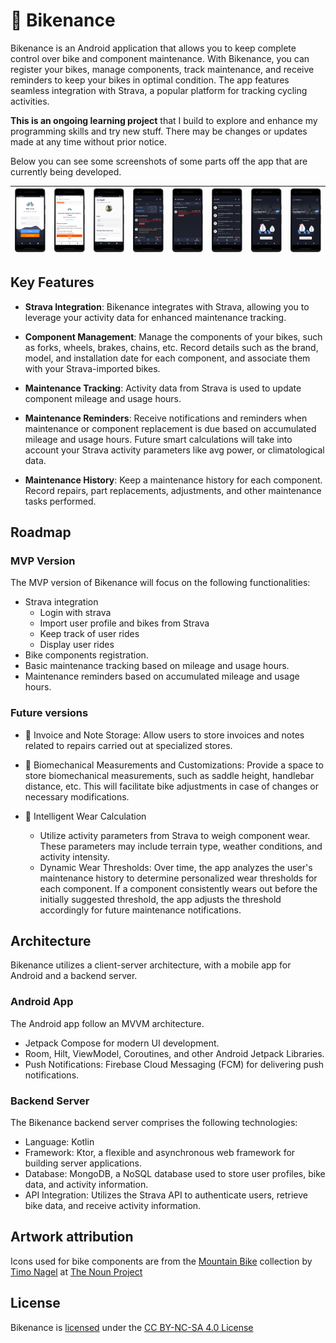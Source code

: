 # 🚴‍ Bikenance

Bikenance is an Android application that allows you to keep complete control over bike and component
maintenance. With Bikenance, you can register your bikes, manage components, track maintenance, and
receive reminders to keep your bikes in optimal condition. The app features seamless integration
with Strava, a popular platform for tracking cycling activities.

**This is an ongoing learning project** that I build to explore and enhance my programming skills
and try new stuff. There may be changes or updates made at any time without prior notice.

Below you can see some screenshots of some parts off the app that are currently being developed.

| <img src="assets/1.png" width="120"> | <img src="assets/2.png" width="120"> | <img src="assets/3.png" width="120"> | <img src="assets/4.png" width="120"> | <img src="assets/5.png" width="120"> | <img src="assets/6.png" width="120"> | <img src="assets/7.png" width="120"> | <img src="assets/7.png" width="120"> |
|:------------------------------------:|:------------------------------------:|:------------------------------------:|:------------------------------------:|:------------------------------------:|:------------------------------------:|:------------------------------------:|:------------------------------------:|

## Key Features

- **Strava Integration**: Bikenance integrates with Strava, allowing you to leverage your
  activity data for enhanced maintenance tracking.

- **Component Management**: Manage the components of your bikes, such as forks, wheels, brakes,
  chains,
  etc. Record details such as the brand, model, and installation date for each component, and
  associate
  them with your Strava-imported bikes.

- **Maintenance Tracking**: Activity data from Strava is used to update component mileage and usage
  hours.

- **Maintenance Reminders**: Receive notifications and reminders when maintenance or component
  replacement is due based on accumulated mileage and usage hours. Future smart calculations will
  take into account your Strava activity parameters like avg power, or climatological data.

- **Maintenance History**: Keep a maintenance history for each component. Record
  repairs, part replacements, adjustments, and other maintenance tasks performed.

## Roadmap

### MVP Version

The MVP version of Bikenance will focus on the following functionalities:

- Strava integration
    - Login with strava
    - Import user profile and bikes from Strava
    - Keep track of user rides
    - Display user rides
- Bike components registration.
- Basic maintenance tracking based on mileage and usage hours.
- Maintenance reminders based on accumulated mileage and usage hours.

### Future versions

- 📄 Invoice and Note Storage: Allow users to store invoices and notes related to repairs carried out
  at specialized stores.

- 📏 Biomechanical Measurements and Customizations: Provide a space to store biomechanical
  measurements, such as saddle height, handlebar distance, etc. This will facilitate bike
  adjustments in case of changes or necessary modifications.

- 🧠 Intelligent Wear Calculation
    - Utilize activity parameters from Strava to weigh component wear. These parameters may include
      terrain type, weather conditions, and activity intensity.
    - Dynamic Wear Thresholds: Over time, the app analyzes the user's maintenance history to
      determine personalized wear thresholds for each component. If a component consistently wears
      out before the initially suggested threshold, the app adjusts the threshold accordingly for
      future maintenance notifications.

## Architecture

Bikenance utilizes a client-server architecture, with a mobile app for Android and a backend server.

### Android App

The Android app follow an MVVM architecture.

- Jetpack Compose for modern UI development.
- Room, Hilt, ViewModel, Coroutines, and other Android Jetpack Libraries.
- Push Notifications: Firebase Cloud Messaging (FCM) for delivering push notifications.

### Backend Server

The Bikenance backend server comprises the following technologies:

- Language: Kotlin
- Framework: Ktor, a flexible and asynchronous web framework for building server applications.
- Database: MongoDB, a NoSQL database used to store user profiles, bike data, and activity
  information.
- API Integration: Utilizes the Strava API to authenticate users, retrieve bike data, and receive
  activity information.

## Artwork attribution

Icons used for bike components are from
the [Mountain Bike](https://thenounproject.com/timo40/collection/mountain-bike)
collection by [Timo Nagel](https://thenounproject.com/timo40/)
at [The Noun Project ](https://thenounproject.com)

## License

Bikenance is [licensed](LICENSE.md) under
the [CC BY-NC-SA 4.0 License](https://creativecommons.org/licenses/by-nc-sa/4.0/)



